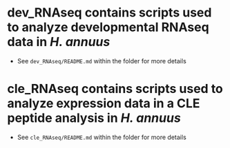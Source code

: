 # dev_RNAseq contains scripts used to analyze developmental RNAseq data in *H. annuus*
 - See `dev_RNAseq/README.md` within the folder for more details
# cle_RNAseq contains scripts used to analyze expression data in a CLE peptide analysis in *H. annuus*
- See `cle_RNAseq/README.md` within the folder for more details

